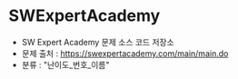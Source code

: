 SWExpertAcademy
===============
* SW Expert Academy 문제 소스 코드 저장소
* 문제 출처 : https://swexpertacademy.com/main/main.do
* 분류 : "난이도_번호_이름"

